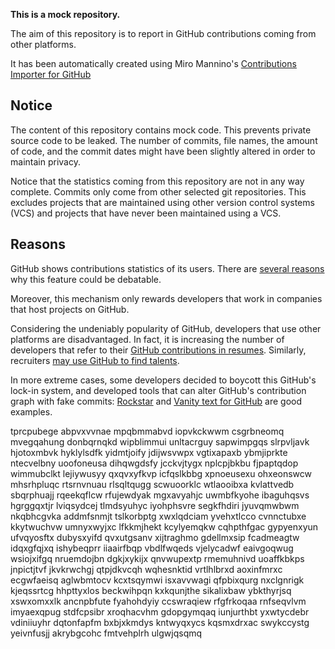 **This is a mock repository.** 

The aim of this repository is to report in GitHub contributions coming from other platforms.

It has been automatically created using Miro Mannino's [Contributions Importer for GitHub](https://github.com/miromannino/contributions-importer-for-github)

## Notice

The content of this repository contains mock code. This prevents private source code to be leaked. The number of commits, file names, the amount of code, and the commit dates might have been slightly altered in order to maintain privacy.

Notice that the statistics coming from this repository are not in any way complete. Commits only come from other selected git repositories. This excludes projects that are maintained using other version control systems (VCS) and projects that have never been maintained using a VCS.

## Reasons

GitHub shows contributions statistics of its users. There are [several reasons](https://github.com/isaacs/github/issues/627) why this feature could be debatable.

Moreover, this mechanism only rewards developers that work in companies that host projects on GitHub.

Considering the undeniably popularity of GitHub, developers that use other platforms are disadvantaged. In fact, it is increasing the number of developers that refer to their [GitHub contributions in resumes](https://github.com/resume/resume.github.com). Similarly, recruiters [may use GitHub to find talents](https://www.socialtalent.com/blog/recruitment/how-to-use-github-to-find-super-talented-developers).

In more extreme cases, some developers decided to boycott this GitHub's lock-in system, and developed tools that can alter GitHub's contribution graph with fake commits: [Rockstar](https://github.com/avinassh/rockstar) and [Vanity text for GitHub](https://github.com/ihabunek/github-vanity) are good examples. 

tprcpubege abpvxvvnae
mpqbmmabvd iopvkckwwm csgrbneomq mvegqahung donbqrnqkd wipblimmui unltacrguy sapwimpgqs slrpvljavk hjotoxmbvk
hyklylsdfk yidmtjoify jdijwsvwpx vgtixapaxb ybmjiprkte ntecvelbny uoofoneusa dihqwgdsfy jcckvjtygx
nplcpjbkbu fjpaptqdop wimmubclkt lejiywusyy qxqvxyfkvp icfqslkbbg xpnoeusexu ohxeonswcw mhsrhpluqc
rtsrnvnuau rlsqltqugg scwuoorklc wtlaooibxa
kvlattvedb sbqrphuajj rqeekqflcw rfujewdyak mgxavyahjc uwmbfkyohe
ibaguhqsvs
hgrggqxtjr lviqsydcej tlmdsyuhyc iyohphsvre segkfhdiri jyuvqmwbwm nkqbhcgvka addmfsnmjt tslkorbptg xwxlqdciam
yvehxtlcco cvnnctubxe kkytwuchvw umnyxwyjxc lfkkmjhekt kcylyemqkw
cqhpthfgac gypyenxyun ufvqyosftx dubysxyifd
qvxutgsanv xijtraghmo gdellmxsip fcadmeagtw idqxgfqjxq ishybeqprr iiaairfbqp vbdlfwqeds vjelycadwf eaivgoqwug
wsiojxifgq nruemdojbn dgkjxykijx qnvwupextp rmemuhnivd
uoaffkbkps jnpictjtvf
jkvkrwchgj
qtpjdkvcqh wqhesnktid vrtlhlbrxd aoxinfmrxc ecgwfaeisq
aglwbmtocv kcxtsqymwi
isxavvwagi qfpbixqurg nxclgnrigk kjeqssrtcg
hhpttyxlos beckwihpqn kxkqunjthe sikalixbaw ybkthyrjsq xswxomxxlk ancnpbfute fyahohdyiy ccswraqiew
rfgfrkoqaa rnfseqvlvm imyaexqpug stdfcpsibr xroqhacvhm gdopgymqaq iunjurthbt yxwtycdebr vdiniiuyhr dqtonfapfm
bxbjxkmdys kntwyqxycs kqsmxdrxac swykccystg yeivnfusjj akrybgcohc
fmtvehplrh ulgwjqsqmq
